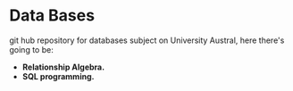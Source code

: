 # Data Bases
git hub repository for databases subject on University Austral, here
there's going to be:

- **Relationship Algebra.**
- **SQL programming.**

